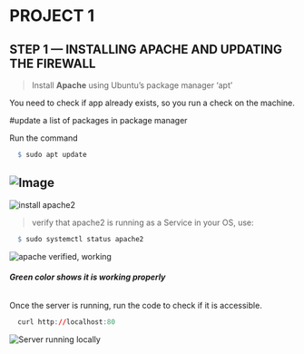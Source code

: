 # PROJECT 1
## **STEP 1 — INSTALLING APACHE AND UPDATING THE FIREWALL**

> Install **Apache** using Ubuntu’s package manager ‘apt’
 
 You need to check if app already exists, so you run a check on the machine.

 #update a list of packages in package manager 

 Run the command
```r
  $ sudo apt update
```
![Image](https://github.com/chechechek88/PBL-Cheche/blob/main/Images%20screenshot/screenshot.png)
---
![install apache2](https://github.com/chechechek88/PBL-Cheche/blob/main/Images%20screenshot/downloaded%20apache2.png)

> verify that apache2 is running as a Service in your OS, use:
```r
  $ sudo systemctl status apache2
```
![apache verified, working](https://github.com/chechechek88/PBL-Cheche/blob/main/Images%20screenshot/apache%20verified%20working.png)

###### **_Green color shows it is working properly_**
Once the server is running, run the code to check if it is accessible.

```r
  curl http://localhost:80
```
![Server running locally](https://github.com/chechechek88/PBL-Cheche/blob/main/curl%20http%20.png)



